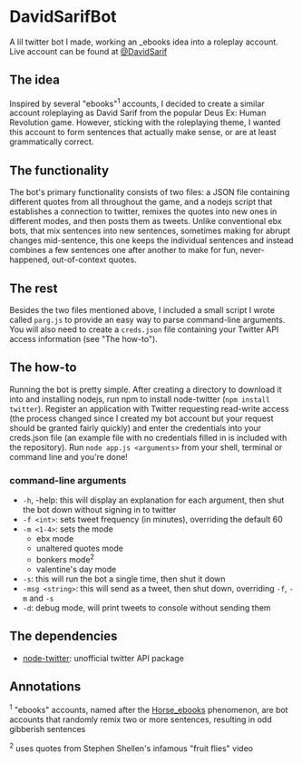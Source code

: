 # DavidSarifBot
A lil twitter bot I made, working an \_ebooks idea into a roleplay account. Live account can be found at [@DavidSarif](https://twitter.com/DavidSarif)

## The idea
Inspired by several "ebooks"<sup>1</sup> accounts, I decided to create a similar account roleplaying as David Sarif from the popular Deus Ex: Human Revolution game. However, sticking with the roleplaying theme, I wanted this account to form sentences that actually make sense, or are at least grammatically correct.

## The functionality
The bot's primary functionality consists of two files: a JSON file containing different quotes from all throughout the game, and a nodejs script that establishes a connection to twitter, remixes the quotes into new ones in different modes, and then posts them as tweets. Unlike conventional ebx bots, that mix sentences into new sentences, sometimes making for abrupt changes mid-sentence, this one keeps the individual sentences and instead combines a few sentences one after another to make for fun, never-happened, out-of-context quotes.

## The rest
Besides the two files mentioned above, I included a small script I wrote called `parg.js` to provide an easy way to parse command-line arguments. You will also need to create a `creds.json` file containing your Twitter API access information (see "The how-to").

## The how-to
Running the bot is pretty simple. After creating a directory to download it into and installing nodejs, run npm to install node-twitter (`npm install twitter`). Register an application with Twitter requesting read-write access (the process changed since I created my bot account but your request should be granted fairly quickly) and enter the credentials into your creds.json file (an example file with no credentials filled in is included with the repository). Run `node app.js <arguments>` from your shell, terminal or command line and you're done!

### command-line arguments
* `-h`, -help: this will display an explanation for each argument, then shut the bot down without signing in to twitter
* `-f <int>`: sets tweet frequency (in minutes), overriding the default 60
* `-m <1-4>`: sets the mode
  * ebx mode
  * unaltered quotes mode
  * bonkers mode<sup>2</sup>
  * valentine's day mode
* `-s`: this will run the bot a single time, then shut it down
* `-msg <string>`: this will send <string> as a tweet, then shut down, overriding `-f`, `-m` and `-s`
* `-d`: debug mode, will print tweets to console without sending them

## The dependencies
* [node-twitter](https://github.com/desmondmorris/node-twitter): unofficial twitter API package

## Annotations
<sup>1</sup> "ebooks" accounts, named after the [Horse_ebooks](https://en.wikipedia.org/wiki/Horse_ebooks) phenomenon, are bot accounts that randomly remix two or more sentences, resulting in odd gibberish sentences

<sup>2</sup> uses quotes from Stephen Shellen's infamous "fruit flies" video
